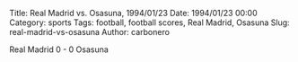 Title: Real Madrid vs. Osasuna, 1994/01/23
Date: 1994/01/23 00:00
Category: sports
Tags: football, football scores, Real Madrid, Osasuna
Slug: real-madrid-vs-osasuna
Author: carbonero


Real Madrid 0 - 0 Osasuna
